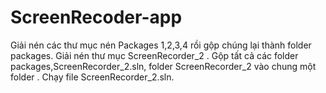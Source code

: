 # ScreenRecoder-app

Giải nén các thư mục nén Packages 1,2,3,4 rồi gộp chúng lại thành folder packages.
Giải nén thư mục ScreenRecorder_2 .
Gộp tất cả các folder packages,ScreenRecorder_2.sln, folder ScreenRecorder_2  vào chung một folder .
Chạy file ScreenRecorder_2.sln.
